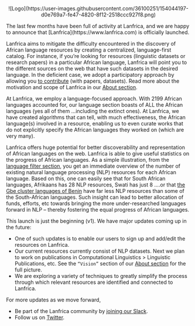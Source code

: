 <p align="center">
![Logo](https://user-images.githubusercontent.com/36100251/154044197-d0e769a7-fe47-4820-8f12-2518ccc927f8.png)
 </p>
The last few months have been full of activity at Lanfrica, and we are happy to announce that [Lanfrica](https://www.lanfrica.com) is officially launched.
 
Lanfrica aims to mitigate the difficulty encountered in the discovery of African language resources by creating a centralized, language-first catalog. For instance, if you’re looking for resources (linguistic datasets or research papers) in a particular African language, Lanfrica will point you to the different sources on the web that have such datasets in the desired language. In the deficient case, we adopt a participatory approach by allowing you [to contribute](https://lanfrica.com/contribute) (with papers, datasets). Read more about the motivation and scope of Lanfrica in our [About section](https://lanfrica.com/about).

At Lanfrica, we employ a language-focused approach. With 2199 African languages accounted for, our language section boasts of ALL the African languages (yes all of them …including the extinct ones). At Lanfrica, we have created algorithms that can tell, with much effectiveness, the African language(s) involved in a resource, enabling us to even curate works that do not explicitly specify the African languages they worked on (which are very many).

Lanfrica offers huge potential for better discoverability and representation of  African languages on the web. Lanfrica is able to give useful statistics on the progress of African languages. As a simple illustration, from the [language filter section](https://user-images.githubusercontent.com/36100251/153701078-4fcaf79a-0445-4aa9-8535-554b5b8a59b8.png), you get an immediate overview of the number of existing natural language processing (NLP)  resources for each African language. Based on this, one can easily see that for South African languages, Afrikaans has 28 NLP resources, Swati has just 8 ….or that [the Gbe cluster languages of Benin](https://user-images.githubusercontent.com/36100251/153701049-7e882a07-3550-4e39-bc7b-3a75ef29c1b1.png) have far less NLP resources than some of the South-African languages. Such insight can lead to better allocation of funds, efforts, etc towards bringing the more under-researched languages forward in NLP – thereby fostering the equal progress of African languages.

This launch is just the beginning (v1). We have major updates coming up in the future: 
- One of such updates is to enable our users to sign up and add/edit the resources on Lanfrica.
- Our current resources currently consist of NLP datasets. Next we plan to work on publications in Computational Linguistics > Linguistic Publications, etc. See the `“Vision”` section of our [About section](https://lanfrica.com/about) for the full picture.   
- We are exploring a variety of techniques to greatly simplify the process through which relevant resources are identified and connected to Lanfrica.

For more updates as we move forward, 
- Be part of the Lanfrica community by [joining our Slack](https://join.slack.com/t/lanfrica/shared_invite/zt-12x0oo6i8-tZ182NK~aUXroVE5tgRNaw). 
- Follow us on [Twitter](https://twitter.com/lanfrica).
